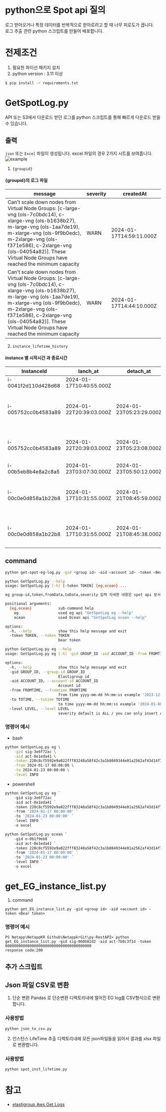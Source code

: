 # python으로 Spot api 질의
로그 받아오거나 특정 데이터를 반복적으로 받아로려고 할 때 너무 피로도가 큽니다.</br>
로그 추출 관련 python 스크립트를 만들어 배포합니다.


# 전제조건
1. 필요한 파이선 패키지 설치
2. python version : 3.11 이상
```bash
$ pip install -r requirements.txt
```

# GetSpotLog.py
API 또는 S3에서 다운로드 받던 로그를 python 스크립트를 통해 빠르게 다운로드 받을 수 있습니다.

## 출력
```json``` 또는 ```Excel``` 파일이 생성됩니다. excel 파일의 경우 2가지 시트를 보여줍니다. </br>
![example](./Images/GetSpotlog.png)

1. ```{groupid}```</br>
#### {groupid}의 로그 파일
|message|severity|createdAt|
|---|---|---|
|Can't scale down nodes from Virtual Node Groups: [c-large-vng (ols-7c0bdc14), c-xlarge-vng (ols-b1638b27), m-large-vng (ols-1aa7de19), m-xlarge-vng (ols-9f9b0edc), m-2xlarge-vng (ols-f371e586), c-2xlarge-vng (ols-04054a82)]. These Virtual Node Groups have reached the minimum capacity|WARN|2024-01-17T14:59:11.000Z
|Can't scale down nodes from Virtual Node Groups: [c-large-vng (ols-7c0bdc14), c-xlarge-vng (ols-b1638b27), m-large-vng (ols-1aa7de19), m-xlarge-vng (ols-9f9b0edc), m-2xlarge-vng (ols-f371e586), c-2xlarge-vng (ols-04054a82)]. These Virtual Node Groups have reached the minimum capacity|WARN|2024-01-17T14:44:10.000Z

2. ```instance_lifetime_history```</br>
#### instance 별 시작시간 과 종료시간

| InstanceId | lanch_at| detach_at | message |
|---|---|---|---|
|i-0041f2d110d428d68|2024-01-17T10:40:55.000Z| |		
|i-005752cc0b4583a89|2024-01-22T20:39:03.000Z|2024-01-23T05:23:29.000Z|Reason: Scale down as part of instance recovery
|i-005752cc0b4583a89|2024-01-22T20:39:03.000Z|2024-01-23T05:23:08.000Z|Reason: Detach instances due to interruption
|i-00b5eb8b4e8a2c8a5|2024-01-23T03:07:30.000Z|2024-01-23T05:50:12.000Z|Reason: Auto scale
|i-00c0e0d858a1b22b8|2024-01-17T10:31:55.000Z|2024-01-21T08:45:59.000Z|Reason: Scale down as part of instance recovery
|i-00c0e0d858a1b22b8|2024-01-17T10:31:55.000Z|2024-01-21T08:45:38.000Z|Reason: Detach instances due to interruption

## command
```bash
python get-spot-eg-log.py -gid <group id> -aid <account id> -token <Bear token> -fromDay <%Y-%m-%d> -toDay %Y-%m-%d -level ALL
```

```bash
python GetSpotLog.py --help
usage: GetSpotLog.py [-h] [-token TOKEN] {eg,ocean} ...

eg group-id,token,fromData,toData,severity 입력 자세한 내용은 spot api 문서에 eg 로그 조회 참조

positional arguments:
  {eg,ocean}            sub-command help
    eg                  used eg api "GetSpotLog eg --help"
    ocean               used Ocean api "GetSpotLog ocean --help"

options:
  -h, --help            show this help message and exit
  -token TOKEN, --token TOKEN
                        bear token
```
```bash
python GetSpotLog.py eg --help
usage: GetSpotLog.py eg [-h] -gid GROUP_ID -aid ACCOUNT_ID -from FROMTIME -to TOTIME [-level LEVEL]

options:
  -h, --help            show this help message and exit
  -gid GROUP_ID, --group-id GROUP_ID
                        Elastigroup id
  -aid ACCOUNT_ID, --account-id ACCOUNT_ID
                        Account id
  -from FROMTIME, --fromtime FROMTIME
                        from time yyyy-mm-dd hh:mm:ss example '2023-12-09 13:31:00'
  -to TOTIME, --totime TOTIME
                        to time yyyy-mm-dd hh:mm:ss example '2024-01-08 13:31:00'
  -level LEVEL, --level LEVEL
                        severity default is ALL / you can only insert ALl,INFO,DEBUG,ERROR
```
### 명령어 예시
- bash
```bash
python GetSpotLog.py eg \
    -gid sig-3e6f72ac \
    -aid act-8e1eda41 \
    -token 220c8cf5592e9a022fff83248a58f42c3a1b8049344e01a2562af43d14f7862c \
    -from 2024-01-17 00:00:00 \
    -to 2024-01-23 00:00:00 \
    -level INFO
```
- powershell
```powershell
python GetSpotLog.py eg `
    -gid sig-3e6f72ac `
    -aid act-8e1eda41 `
    -token 220c8cf5592e9a022fff83248a58f42c3a1b8049344e01a2562af43d14f7862c `
    -from '2024-01-17 00:00:00' `
    -to '2024-01-23 00:00:00' `
    -level INFO `
    -o excel
```

```powershell
python GetSpotLog.py ocean `
    -gid o-0b1f9eb8 `
    -aid act-8e1eda41 `
    -token 220c8cf5592e9a022fff83248a58f42c3a1b8049344e01a2562af43d14f7862c `
    -from '2024-01-17 00:00:00' `
    -to '2024-01-23 00:00:00' `
    -level INFO `
    -o excel
```



# get_EG_instance_list.py
1. command
```
python get_EG_instance_list.py -gid <group id> -aid <account id> -token <Bear token>
```
### 명령어 예시
```
PS Netapp\NetappKR Github\NetappkrGit\py-RestAPI> python get_EG_instance_list.py -gid sig-060b82d2 -aid act-7b8c3f1d -token 000000000000000000000000000000000000000
response code:200
```

## 추가 스크립트
## Json 파일 CSV로 변환

1. 단순 변환
Pandas 로 단순변환
디렉토리내에 떨어진 EG log를 CSV형식으로 변환합니다.

### 사용방법
```
python json_to_csv.py
```

2. 인스턴스 LifeTime 추출
디렉토리내에 모든 json파일들을 읽어서 결과를 xlsx 파일로 변환합니다.

### 사용방법
```
python spot_inst_lifetime.py
```

# 참고
- [elastigroup Aws Get Logs](https://docs.spot.io/api/#tag/Elastigroup-AWS/operation/elastigroupAwsGetLogs )
